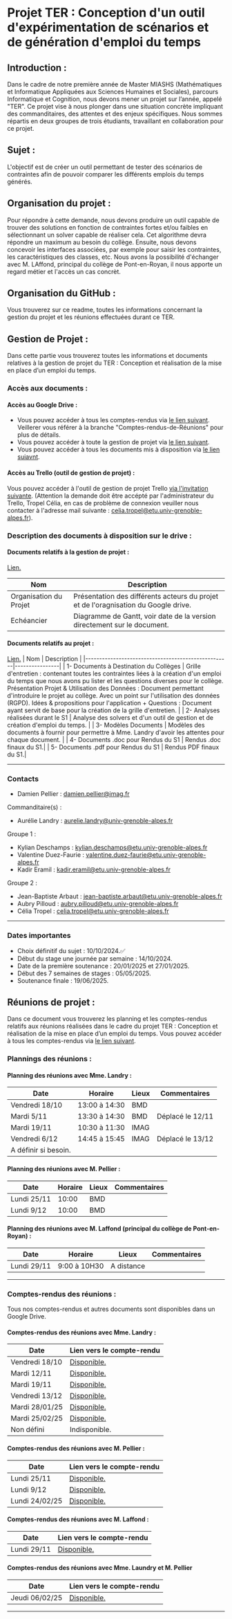# Projet TER : Conception d'un outil d'expérimentation de scénarios et de génération d'emploi du temps

## Introduction :
Dans le cadre de notre première année de Master MIASHS (Mathématiques et Informatique Appliquées aux Sciences Humaines et Sociales), parcours Informatique et Cognition, nous devons mener un projet sur l’année, appelé "TER". Ce projet vise à nous plonger dans une situation concrète impliquant des commanditaires, des attentes et des enjeux spécifiques.
Nous sommes répartis en deux groupes de trois étudiants, travaillant en collaboration pour ce projet. 

## Sujet :
L'objectif est de créer un outil permettant de tester des scénarios de contraintes afin de pouvoir comparer les différents emplois du temps générés. 

## Organisation du projet :
Pour répondre à cette demande, nous devons produire un outil capable de trouver des solutions en fonction de contraintes fortes et/ou faibles en sélectionnant un solver capable de réaliser cela. Cet algorithme devra répondre un maximum au besoin du collège. Ensuite, nous devons concevoir les interfaces associées, par exemple pour saisir les contraintes, les caractéristiques des classes, etc.
Nous avons la possibilité d'échanger avec M. LAffond, principal du collège de Pont-en-Royan, il nous apporte un regard métier et l'accès un cas concrèt.

## Organisation du GitHub :
Vous trouverez sur ce readme, toutes les informations concernant la gestion du projet et les réunions effectuées durant ce TER. 

## Gestion de Projet : 
Dans cette partie vous trouverez toutes les informations et documents relatives à la gestion de projet du TER : 
Conception et réalisation de la mise en place d’un emploi du temps.

### Accès aux documents : 

#### Accès au Google Drive : 
- Vous pouvez accéder à tous les comptes-rendus via [le lien suivant](https://drive.google.com/drive/folders/14-HWxcOXcnJf5WjjvTNWQ2tMvVvIMdCz?usp=sharing). Veillerer vous référer à la branche "Comptes-rendus-de-Réunions" pour plus de détails.
- Vous pouvez accéder à toute la gestion de projet via [le lien suivant](https://drive.google.com/drive/folders/189bBvaXNsyEjTNG3iaVXO0WQ8KaDxHea?usp=sharing).
- Vous pouvez accéder à tous les documents mis à disposition via [le lien suiavnt](https://drive.google.com/drive/folders/1A3VCdZdZZUSmMKo5c7HoZu2C7Ld2FmUB?usp=sharing).

#### Accès au Trello (outil de gestion de projet) : 
Vous pouvez accéder à l'outil de gestion de projet Trello [via l'invitation suivante](https://trello.com/invite/b/6718f9e1feb58c144f2da44b/ATTIe87930ff516125d7c3939c526abd151953855765/m1-miashs-ic-ter-edt). (Attention la demande doit être accépté par l'administrateur du Trello, Tropel Célia, en cas de problème de connexion veuiller nous contacter à l'adresse mail suivante :  celia.tropel@etu.univ-grenoble-alpes.fr).

### Description des documents à disposition sur le drive : 

#### Documents relatifs à la gestion de projet : 
[Lien.](https://drive.google.com/drive/folders/189bBvaXNsyEjTNG3iaVXO0WQ8KaDxHea?usp=sharing)

| Nom                       | Description    | 
|---------------------------|----------------|
| Organisation du Projet    | Présentation des différents acteurs du projet et de l'oragnisation du Google drive.  | 
| Echéancier                | Diagramme de Gantt, voir date de la version directement sur le document. |

#### Documents relatifs au projet : 
[Lien.](https://drive.google.com/drive/folders/1A3VCdZdZZUSmMKo5c7HoZu2C7Ld2FmUB?usp=sharing)
| Nom                                                | Description    | 
|----------------------------------------------------|----------------|
| 1- Documents à Destination du Collèges   | Grille d'entretien : contenant toutes les contraintes liées à la création d'un emploi du temps que nous avons pu lister et les questions diverses pour le collège. Présentation Projet & Utilisation des Données : Document permettant d'introduire le projet au collège. Avec un point sur l'utilisation des données (RGPD). Idées & propositions pour l'application + Questions : Document ayant servit de base pour la création de la grille d'entretien. |
| 2- Analyses réalisées durant le S1 | Analyse des solvers et d'un outil de gestion et de création d'emploi du temps. |
| 3- Modèles Documents | Modèles des documents à fournir pour permettre à Mme. Landry d'avoir les attentes pour chaque document. |
| 4- Documents .doc pour Rendus du S1 | Rendus .doc finaux du S1.|
| 5- Documents .pdf pour Rendus du S1 | Rendus PDF finaux du S1.|

---

### Contacts 

- Damien Pellier : damien.pellier@imag.fr 

Commanditaire(s) : 
- Aurélie Landry : aurelie.landry@univ-grenoble-alpes.fr

Groupe 1 : 
- Kylian Deschamps : kylian.deschamps@etu.univ-grenoble-alpes.fr 
- Valentine Duez-Faurie : valentine.duez-faurie@etu.univ-grenoble-alpes.fr 
- Kadir Eramil : kadir.eramil@etu.univ-grenoble-alpes.fr 

Groupe 2 : 
- Jean-Baptiste Arbaut : jean-baptiste.arbaut@etu.univ-grenoble-alpes.fr 
- Aubry Pilloud : aubry.pilloud@etu.univ-grenoble-alpes.fr 
- Célia Tropel : celia.tropel@etu.univ-grenoble-alpes.fr 

---

### Dates importantes 
- Choix définitif du sujet : 10/10/2024.✅
- Début du stage une journée par semaine : 14/10/2024.
- Date de la première soutenance : 20/01/2025 et 27/01/2025.
- Début des 7 semaines de stages : 05/05/2025.
- Soutenance finale : 19/06/2025.


## Réunions de projet : 
Dans ce document vous trouverez les planning et les comptes-rendus relatifs aux réunions réalisées dans le cadre du projet TER : Conception et réalisation de la mise en place d’un emploi du temps. 
Vous pouvez accéder à tous les comptes-rendus via [le lien suivant](https://drive.google.com/drive/folders/14-HWxcOXcnJf5WjjvTNWQ2tMvVvIMdCz?usp=sharing).

### Plannings des réunions :

#### Planning des réunions avec Mme. Landry : 
| Date          | Horaire        | Lieux | Commentaires      |
|---------------|----------------|-------|-------------------|
| Vendredi 18/10| 13:00 à 14:30  | BMD   |                   |
| Mardi 5/11    | 13:30 à 14:30  | BMD   | Déplacé le 12/11  |
| Mardi 19/11   | 10:30 à 11:30  | IMAG  |                   |
| Vendredi 6/12 | 14:45 à 15:45  | IMAG  | Déplacé le 13/12  |
| A définir si besoin. |               |       |                   |

#### Planning des réunions avec M. Pellier : 
| Date          | Horaire        | Lieux | Commentaires      |
|---------------|----------------|-------|-------------------|
| Lundi 25/11   | 10:00          | BMD   |                   |
| Lundi 9/12    | 10:00          | BMD   |                   |

#### Planning des réunions avec M. Laffond (principal du collège de Pont-en-Royan) : 
| Date          | Horaire        | Lieux        | Commentaires      |
|---------------|----------------|--------------|-------------------|
| Lundi 29/11   | 9:00 à 10H30   | A distance   |                   |

---

### Comptes-rendus des réunions : 
Tous nos comptes-rendus et autres documents sont disponibles dans un Google Drive. 

#### Comptes-rendus des réunions avec Mme. Landry : 
| Date            | Lien vers le compte-rendu      |
|-----------------|--------------------------------|
| Vendredi 18/10  | [Disponible.](https://docs.google.com/document/d/19j1hzim2e27nhcKxCi77yMV4aj-cnOw0hsWdzVjNWHc/edit?usp=drive_link)              |
| Mardi 12/11     | [Disponible.](https://docs.google.com/document/d/1hEV5GoCbWaAZ-oB2LAaD061vDI9b1B-9DN2GvrutGDM/edit?usp=drive_link)              |
| Mardi 19/11     | [Disponible.](https://docs.google.com/document/d/1vwlQ4idLEg4V13RzEKO263JuRVc5lv81G5z9w9icwqI/edit?usp=sharing)                 |
| Vendredi 13/12  | [Disponible.](https://docs.google.com/document/d/17V32L7mI2Qzjys-0kH8ytFm0MMDEZbacNlHBP8HYwAw/edit?usp=sharing)                 |
| Mardi 28/01/25  | [Disponible.](https://docs.google.com/document/d/1f7xcn9sCZqc1YIGdilG3WVGqesGv6qXEGUL2c66meA8/edit?usp=sharing)                 |
| Mardi 25/02/25  | [Disponible.](https://docs.google.com/document/d/1xNiVHXc0uXaORRZBfr5kUru-20tJtivT2jcjzWe_gsc/edit?usp=sharing)                 |
| Non défini      | Indisponible.                  |

#### Comptes-rendus des réunions avec M. Pellier : 
| Date          | Lien vers le compte-rendu      |
|---------------|--------------------------------|
| Lundi 25/11   | [Disponible.](https://docs.google.com/document/d/1r5LVkF3i_B06AGJ7l0VcHQb5Z9K7Z5xGD-l5kd96IN8/edit?usp=drive_link)              | 
| Lundi 9/12    | [Disponible.](https://docs.google.com/document/d/1Bmut9727WWYQLW4OpAmYXQuxHltM_DKmm_mboLxJnJQ/edit?usp=sharing)                 | 
| Lundi 24/02/25 | [Disponible.](https://docs.google.com/document/d/1hICSjv9KX2fJcgaANBZprWZjzdoCWJdR5NpxaZvARto/edit?usp=sharing)                |


#### Comptes-rendus des réunions avec M. Laffond : 
| Date          | Lien vers le compte-rendu      |
|---------------|--------------------------------|
| Lundi 29/11   | [Disponible.](https://docs.google.com/document/d/1c1PaARlNbUlCOR-6Fg6_qn1dMRsEOxmr5fEl9aVTPu8/edit?usp=drive_link)              | 


#### Comptes-rendus des réunions avec Mme. Laundry et M. Pellier

| Date          | Lien vers le compte-rendu      |
|---------------|--------------------------------|
| Jeudi 06/02/25   | [Disponible.](https://docs.google.com/document/d/1Sar047fmiqhPx4zmmlY8ZBObPDKikvfgvPFT9qzfjM8/edit?usp=sharing)              | 
---
